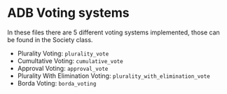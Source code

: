 # ADB Voting systems
In these files there are 5 different voting systems implemented, those can be found in the Society class.
- Plurality Voting: ```plurality_vote```
- Cumultative Voting: ```cumulative_vote```
- Approval Voting: ```approval_vote```
- Plurality With Elimination Voting: ```plurality_with_elimination_vote```
- Borda Voting: ```borda_voting```
